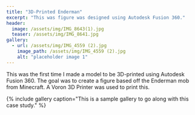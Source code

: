 ```yaml
---
title: "3D-Printed Enderman"
excerpt: "This was figure was designed using Autodesk Fusion 360."
header:
  image: /assets/img/IMG_8643(1).jpg
  teaser: /assets/img/IMG_8641.jpg
gallery:
  - url: /assets/img/IMG_4559 (2).jpg
    image_path: /assets/img/IMG_4559 (2).jpg
    alt: "placeholder image 1"
---
```


This was the first time I made a model to be 3D-printed using Autodesk Fusion 360. The goal was to create a figure based off the Enderman mob from Minecraft. A Voron 3D Printer was used to print this.

{% include gallery caption="This is a sample gallery to go along with this case study." %}
